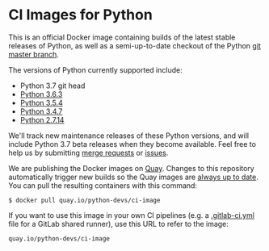 # CI Images for Python

This is an official Docker image containing builds of the latest stable
releases of Python, as well as a semi-up-to-date checkout of the Python
[git master branch](https://github.com/python/cpython).

The versions of Python currently supported include:

* Python 3.7 git head
* [Python 3.6.3](https://www.python.org/downloads/release/python-363/)
* [Python 3.5.4](https://www.python.org/downloads/release/python-354/)
* [Python 3.4.7](https://www.python.org/downloads/release/python-347/)
* [Python 2.7.14](https://www.python.org/downloads/release/python-2714/)

We'll track new maintenance releases of these Python versions, and will
include Python 3.7 beta releases when they become available.  Feel free to
help us by submitting [merge
requests](https://gitlab.com/python-devs/ci-images/merge_requests) or
[issues](https://gitlab.com/python-devs/ci-images/issues).

We are publishing the Docker images on [Quay](https://quay.io). Changes to
this repository automatically trigger new builds so the Quay images are [always
up to date](https://quay.io/repository/python-devs/ci-image?tab=info).  You
can pull the resulting containers with this command:

```
$ docker pull quay.io/python-devs/ci-image
```

If you want to use this image in your own CI pipelines (e.g. a
[.gitlab-ci.yml](https://gitlab.com/help/ci/yaml/README.md) file for a GitLab
shared runner), use this URL to refer to the image:

```
quay.io/python-devs/ci-image
```

